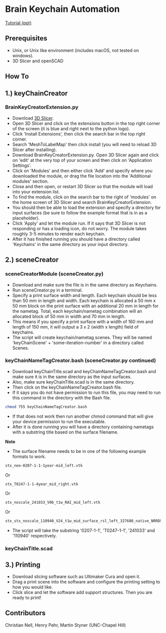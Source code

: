 # Brain Keychain Automation

[Tutorial (ppt)](https://docs.google.com/presentation/d/1Bq0jW6ZUMaFMooyvN8xE0ZmX54jMMEjBkEPmdlKC7bg/edit#slide=id.gae891ae01e_0_3 "Tutorial (ppt)")

## Prerequisites

- Unix, or Unix like environment (includes macOS, not tested on windows).  
- 3D Slicer and openSCAD

## How To

## 1.) keyChainCreator 

### BrainKeyCreatorExtension.py  
- Download [3D Slicer](https://download.slicer.org/ "3D Slicer").  
- Open 3D Slicer and click on the extensions button in the top right corner of the screen (it is blue and right next to the python logo).
- Click 'Install Extensions', then click the search bar in the top right corner.  
- Search 'MeshToLabelMap' then click install (you will need to reload 3D Slicer after installing).  
- Download BrainKeyCreatorExtension.py. Open 3D Slicer again and click on 'edit' at the very top of your screen and then click on 'Application Settings'.  
- Click on 'Modules' and then either click 'Add' and specify where you downloaded the module, or drag the file location into the 'Additional modules' section. 
- Close and then open, or restart 3D Slicer so that the module will load into your extension list.
- To find the module, click on the search bar to the right of 'modules' on the home screen of 3D Slicer and search BrainKeyCreatorExtension.
- You should then be able to load the extension and specify a directory for input surfaces (be sure to follow the example format that is in as a placeholder).
- Click 'Apply' and let the module run. If it says that 3D Slicer is not responding or has a loading icon, do not worry. The module takes roughly 3-5 minutes to render each keychain.  
- After it has finished running you should have a directory called 'Keychains' in the same directory as your input directory.  

## 2.) sceneCreator  

### sceneCreatorModule (sceneCreator.py)
- Download and make sure the file is in the same directory as Keychains. 
- Run sceneCreator.py in a terminal.  
- Specify a print surface width and length. Each keychain should be less than 50 mm in length and width. Each keychain is allocated a 50 mm x 50 mm block on the print surface with an additional 20 mm in length for the nametag. Total, each keychain/nametag combination will an allocated block of 50 mm in width and 70 mm in length.  
- This means if you specify a print surface with a width of 160 mm and length of 150 mm, it will output a 3 x 2 (width x length) field of keychains.
- The script will create keychain/nametag scenes. They will be named 'keyChainScene' + 'some-iteration-number' in a directory called Scenes.

### keyChainNameTagCreator.bash (sceneCreator.py continued)  
- Download keyChainTitle.scad and keyChainNameTagCreator.bash and make sure it is in the same directory as the input surfaces.   
- Also, make sure keyChainTitle.scad is in the same directory.  
- Then click on the keyChainNameTagCreator.bash file.  
- If it says you do not have permission to run this file, you may need to run this command in the directory with the Bash file.  
```bash
chmod 755 keyChainNameTagCreator.bash 
```
- If that does not work then run another chmod command that will give your device permission to run the executable.  
- After it is done running you will have a directory containing nametags with a substring title based on the surface filename.  

**Note**  

* The surface filename needs to be in one of the following example formats to work.  
```bash
stx_neo-0207-1-1-1year-mid_left.vtk  
```
Or
```bash
stx_T0247-1-1-4year_mid_right.vtk  
```
Or
```bash
stx_noscale_241033_V06_t1w_RAI_mid_left.vtk
```
Or
```bash
stx_stx_noscale_110940_V24_t1w_mid_surface_rsl_left_327680_native_NRRDSpace.vtk
```

* The script will take the substring '0207-1-1', 'T0247-1-1', '241033' and '110940' respectively.  

### keyChainTitle.scad

## 3.) Printing
- Download slicing software such as Ultimaker Cura and open it.
- Drag a print scene into the software and configure the printing setting to how you would like.
- Click slice and let the software add support structures. Then you are ready to print!

## Contributors

Christian Nell, Henry Pehr, Martin Styner (UNC-Chapel Hill)
